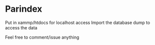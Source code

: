 # Parindex

Put in xammp/htdocs for localhost access
Import the database dump to access the data

Feel free to comment/issue anything
